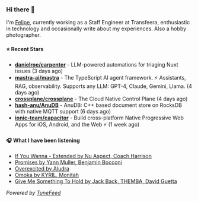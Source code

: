 ### Hi there 👋

I'm [Felipe](https://felipevm.com), currently working as a Staff Engineer at Transfeera, enthusiastic in technology and occasionally write about my experiences. Also a hobby photographer.

#### ⭐ Recent Stars
- **[danielroe/carpenter](https://github.com/danielroe/carpenter)** - LLM-powered automations for triaging Nuxt issues (3 days ago)
- **[mastra-ai/mastra](https://github.com/mastra-ai/mastra)** - The TypeScript AI agent framework. ⚡ Assistants, RAG, observability. Supports any LLM: GPT-4, Claude, Gemini, Llama. (4 days ago)
- **[crossplane/crossplane](https://github.com/crossplane/crossplane)** - The Cloud Native Control Plane (4 days ago)
- **[hash-anu/AnuDB](https://github.com/hash-anu/AnuDB)** - AnuDB: C&#43;&#43; based document store on RocksDB with native MQTT support (6 days ago)
- **[ionic-team/capacitor](https://github.com/ionic-team/capacitor)** - Build cross-platform Native Progressive Web Apps for iOS, Android, and the Web ⚡️ (1 week ago)

#### 🎧 What I have been listening
- [If You Wanna - Extended by Nu Aspect, Coach Harrison](https://open.spotify.com/track/0t23ypf6vwxVLklskUDqSw)
- [Promises by Yann Muller, Benjamin Bocconi](https://open.spotify.com/track/4mpThk7CCNCg3NsCA76HW8)
- [Overexcited by Aludra](https://open.spotify.com/track/6iecAodYQ4kr1KLzj0CgOs)
- [Omoka by KYRIL, Monitah](https://open.spotify.com/track/0rpvfslzeTGSnTBEsgG8NK)
- [Give Me Something To Hold by Jack Back, THEMBA, David Guetta](https://open.spotify.com/track/7HKJrGBZKsniz09i8wJB6A)

_Powered by [TuneFeed](https://tunefeed.app?ref=github.com)_
